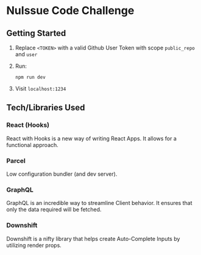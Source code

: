 # NuIssue Code Challenge

## Getting Started

1) Replace `<TOKEN>` with a valid Github User Token with scope `public_repo` and `user`


2) Run:
    ```
    npm run dev
    ```

3) Visit `localhost:1234`

## Tech/Libraries Used

### React (Hooks)

React with Hooks is a new way of writing React Apps. It allows for a functional approach.

### Parcel

Low configuration bundler (and dev server).

### GraphQL

GraphQL is an incredible way to streamline Client behavior. It ensures that only the data required will be fetched. 

### Downshift

Downshift is a nifty library that helps create Auto-Complete Inputs by utilizing render props.


